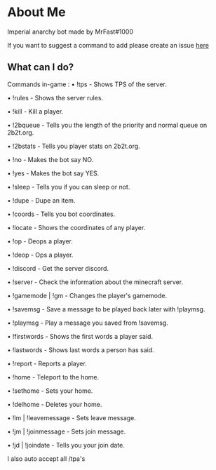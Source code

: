 # About Me

Imperial anarchy bot made by MrFast#1000

If you want to suggest a command to add please create an issue [here](https://github.com/MrFast-js/Imperial-Bot/issues)

## What can I do?

Commands in-game :
• !tps - Shows TPS of the server.

• !rules - Shows the server rules.

• !kill <player> - Kill a player.

• !2bqueue - Tells you the length of the priority and normal queue on 2b2t.org.

• !2bstats <player> - Tells you player stats on 2b2t.org.

• !no - Makes the bot say NO.

• !yes - Makes the bot say YES.

• !sleep - Tells you if you can sleep or not.

• !dupe <item> - Dupe an item.

• !coords - Tells you bot coordinates.

• !locate <player> - Shows the coordinates of any player.

• !op <player> - Deops a player.

• !deop <player> - Ops a player.

• !discord - Get the server discord.

• !server <ip> - Check the information about the minecraft server.

• !gamemode | !gm <mode> <player> - Сhanges the player's gamemode.

• !savemsg <message> - Save a message to be played back later with !playmsg.

• !playmsg - Play a message you saved from !savemsg.

• !firstwords - Shows the first words a player said.

• !lastwords - Shows last words a person has said.

• !report <player> <reason> - Reports a player.

• !home - Teleport to the home.

• !sethome - Sets your home.

• !delhome - Deletes your home.

• !lm | !leavemessage <message> - Sets leave message.

• !jm | !joinmessage <message> - Sets join message.

• !jd | !joindate - Tells you your join date.

I also auto accept all /tpa's
